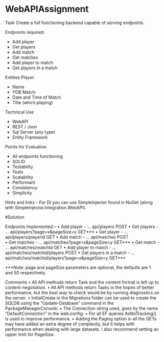 # WebAPIAssignment

Task Create a full functioning backend capable of serving endpoints.

Endpoints required:
- Add player
- Get players
- Add match
- Get matches
- Add player to match
- Get players in a match

Entities Player:
- Name
- YOB
Match:
- Date and Time of Match
- Title (who’s playing)

Technical Use

- WebAPI
- REST / Json
- Sql Server (any type)
- Entity Framework

Points for
Evaluation

- All endpoints functioning
- SOLID
- Testability
- Tests
- Scalability
- Performant
- Consistency
- Simplicity

Hints and links - For DI you can use SimpleInjector found in NuGet (along with
SimpleInjector.Integration.WebAPI).

#Solution

Endpoints Implemented – 
•	Add player - ... api/players POST
•	Get players - ... api/players?page=x&pageSize=y GET***
•	Get player - ... api/players/playerid GET
•	Add match - ... api/matches POST  
•	Get matches - ... api/matches?page=x&pageSize=y GET***
•	Get match -  ... api/matches/matchid GET
•	Add player to match - ... api/matches/matchid/players POST
•	Get players in a match - ... api/matches/matchid/players?page=x&pageSize=y GET***

***Note: page and pageSize parameters are optional, the defaults are 1 and 50 respectively.

Comments
•	All API methods return Task<IHttpActionResult> and the content format is left up to content-negotiation.
•	All API methods return Tasks in the hopes of better performance, but the best way to check would be by running diagnostics on the server.
•	InitialCreate in the Migrations folder can be used to create the SQLDB using the “Update-Database” command in the PackageManagerConsole.
•	The Connection string used, goes by the name “DefaultConnection” in the web.config.
•	For all EF queries AsNoTracking() is used to improve performance.
•	Adding the Paging option in all the GETs may have added an extra degree of complexity, but it helps with performance when dealing with large datasets. I also recommend setting an upper limit for PageSize.
